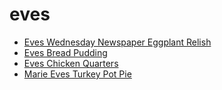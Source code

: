 # eves

 * [Eves Wednesday Newspaper Eggplant Relish](../index/e/eves-wednesday-newspaper-eggplant-relish-14102.json)
 * [Eves Bread Pudding](../index/e/eves-bread-pudding.json)
 * [Eves Chicken Quarters](../index/e/eves-chicken-quarters.json)
 * [Marie Eves Turkey Pot Pie](../index/m/marie-eves-turkey-pot-pie.json)
